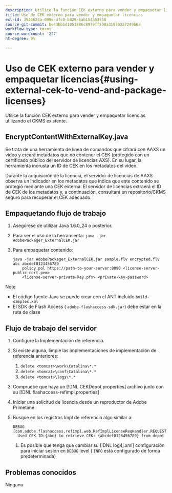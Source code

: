 ```yaml
---
description: Utilice la función CEK externo para vender y empaquetar licencias utilizando el CKMS existente.
title: Uso de CEK externo para vender y empaquetar licencias
exl-id: 3944624a-099e-4fc0-b829-6ab154a53758
source-git-commit: be43bbbd1051886c8979ff590a3197b2a7249b6a
workflow-type: tm+mt
source-wordcount: '227'
ht-degree: 0%

---
```


# Uso de CEK externo para vender y empaquetar licencias{#using-external-cek-to-vend-and-package-licenses}

Utilice la función CEK externo para vender y empaquetar licencias utilizando el CKMS existente.

## EncryptContentWithExternalKey.java

Se trata de una herramienta de línea de comandos que cifrará con AAXS un vídeo y creará metadatos que *no* contener el CEK (protegido con un certificado público del servidor de licencias AXS). En su lugar, la herramienta incrusta un ID de CEK en los metadatos del vídeo.

Durante la adquisición de la licencia, el servidor de licencias de AAXS observa un indicador en los metadatos que indica que este contenido se protegió mediante una CEK externa. El servidor de licencias extraerá el ID de CEK de los metadatos y, a continuación, consultará un repositorio/CKMS seguro para recuperar el CEK adecuado.

## Empaquetando flujo de trabajo

1. Asegúrese de utilizar Java 1.6.0_24 o posterior.
1. Para ver el uso de la herramienta: `java -jar AdobePackager_ExternalCEK.jar`
1. Para empaquetar contenido:

   ```
   java -jar AdobePackager_ExternalCEK.jar sample.flv encrypted.flv abc abcdef0123456789 
       policy.pol https://path-to-your-server:8090 <license-server-public-cert.pem> 
       <license-server-private-key.pfx> <private-key-password>
   ```

>[!NOTE]
>
>* El código fuente Java se puede crear con el ANT incluido `build-samples.xml`
>* El SDK de Flash Access ( `adobe-flashaccess-sdk.jar`) debe estar en la ruta de clase
>


## Flujo de trabajo del servidor

1. Configure la Implementación de referencia.
1. Si existe alguna, limpie las implementaciones de implementación de referencia anteriores:

   1. `delete <tomcat>\work\Catalina\*.*`
   1. `delete <tomcat>\conf\Catalina\*.*`
   1. `delete <tomcat>\logs\*.*`

1. Compruebe que haya un [!DNL CEKDepot.properties] archivo junto con su [!DNL flashaccess-refimpl.properties]

1. Iniciar una solicitud de licencia desde un reproductor de Adobe Primetime
1. Busque en los registros Impl de referencia algo similar a:

   ```
   DEBUG [com.adobe.flashaccess.refimpl.web.RefImplLicenseReqHandler.REQUESTS] 
     Used CEK ID:{abc} to retrieve CEK: {abcdef0123456789} from depot
   ```

   1. Es posible que tenga que cambiar su [!DNL log4j.xml] configuración para iniciar sesión en `DEBUG` level ( `INFO` está configurado de forma predeterminada)

## Problemas conocidos

Ninguno
